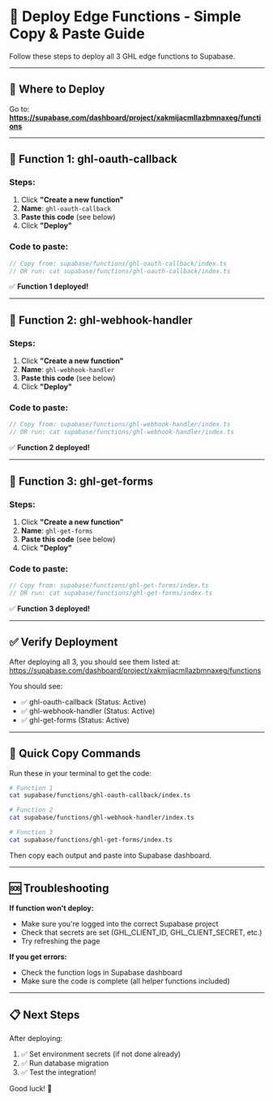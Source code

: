 # 🚀 Deploy Edge Functions - Simple Copy & Paste Guide

Follow these steps to deploy all 3 GHL edge functions to Supabase.

---

## 📍 Where to Deploy

Go to: **https://supabase.com/dashboard/project/xakmijacmllazbmnaxeg/functions**

---

## 🔧 Function 1: ghl-oauth-callback

### Steps:
1. Click **"Create a new function"**
2. **Name**: `ghl-oauth-callback`
3. **Paste this code** (see below)
4. Click **"Deploy"**

### Code to paste:
```typescript
// Copy from: supabase/functions/ghl-oauth-callback/index.ts
// OR run: cat supabase/functions/ghl-oauth-callback/index.ts
```

✅ **Function 1 deployed!**

---

## 🔧 Function 2: ghl-webhook-handler

### Steps:
1. Click **"Create a new function"**
2. **Name**: `ghl-webhook-handler`
3. **Paste this code** (see below)
4. Click **"Deploy"**

### Code to paste:
```typescript
// Copy from: supabase/functions/ghl-webhook-handler/index.ts
// OR run: cat supabase/functions/ghl-webhook-handler/index.ts
```

✅ **Function 2 deployed!**

---

## 🔧 Function 3: ghl-get-forms

### Steps:
1. Click **"Create a new function"**
2. **Name**: `ghl-get-forms`
3. **Paste this code** (see below)
4. Click **"Deploy"**

### Code to paste:
```typescript
// Copy from: supabase/functions/ghl-get-forms/index.ts
// OR run: cat supabase/functions/ghl-get-forms/index.ts
```

✅ **Function 3 deployed!**

---

## ✅ Verify Deployment

After deploying all 3, you should see them listed at:
https://supabase.com/dashboard/project/xakmijacmllazbmnaxeg/functions

You should see:
- ✅ ghl-oauth-callback (Status: Active)
- ✅ ghl-webhook-handler (Status: Active)
- ✅ ghl-get-forms (Status: Active)

---

## 🎯 Quick Copy Commands

Run these in your terminal to get the code:

```bash
# Function 1
cat supabase/functions/ghl-oauth-callback/index.ts

# Function 2
cat supabase/functions/ghl-webhook-handler/index.ts

# Function 3
cat supabase/functions/ghl-get-forms/index.ts
```

Then copy each output and paste into Supabase dashboard.

---

## 🆘 Troubleshooting

**If function won't deploy:**
- Make sure you're logged into the correct Supabase project
- Check that secrets are set (GHL_CLIENT_ID, GHL_CLIENT_SECRET, etc.)
- Try refreshing the page

**If you get errors:**
- Check the function logs in Supabase dashboard
- Make sure the code is complete (all helper functions included)

---

## 📋 Next Steps

After deploying:
1. ✅ Set environment secrets (if not done already)
2. ✅ Run database migration
3. ✅ Test the integration!

Good luck! 🎉

